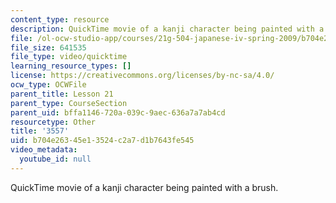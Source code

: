 ```yaml
---
content_type: resource
description: QuickTime movie of a kanji character being painted with a brush.
file: /ol-ocw-studio-app/courses/21g-504-japanese-iv-spring-2009/b704e26345e13524c2a7d1b7643fe545_3557.mov
file_size: 641535
file_type: video/quicktime
learning_resource_types: []
license: https://creativecommons.org/licenses/by-nc-sa/4.0/
ocw_type: OCWFile
parent_title: Lesson 21
parent_type: CourseSection
parent_uid: bffa1146-720a-039c-9aec-636a7a7ab4cd
resourcetype: Other
title: '3557'
uid: b704e263-45e1-3524-c2a7-d1b7643fe545
video_metadata:
  youtube_id: null
---
```

QuickTime movie of a kanji character being painted with a brush.